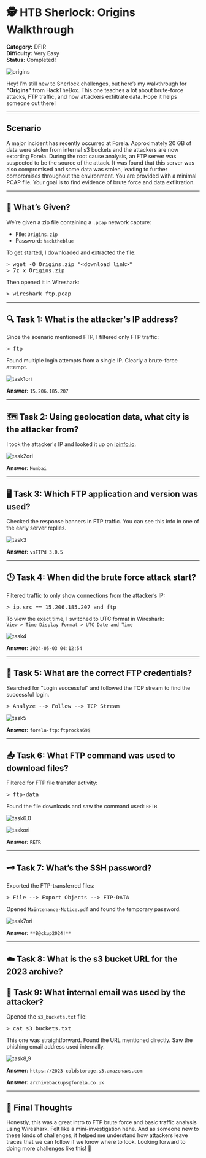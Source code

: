 # 🕵️ HTB Sherlock: Origins Walkthrough

**Category:** DFIR   
**Difficulty:** Very Easy  
**Status:** Completed!

![origins](https://github.com/candypopZZ/htb-sherlock-walkthrough/blob/main/images/origins.JPG?raw=true)

Hey! I’m still new to Sherlock challenges, but here’s my walkthrough for **"Origins"** from HackTheBox. This one teaches a lot about brute-force attacks, FTP traffic, and how attackers exfiltrate data. Hope it helps someone out there!

---
## Scenario

A major incident has recently occurred at Forela. Approximately 20 GB of data were stolen from internal s3 buckets and the attackers are now extorting Forela. During the root cause analysis, an FTP server was suspected to be the source of the attack. It was found that this server was also compromised and some data was stolen, leading to further compromises throughout the environment. You are provided with a minimal PCAP file. Your goal is to find evidence of brute force and data exfiltration.

---

## 📁 What’s Given?

We’re given a zip file containing a `.pcap` network capture:

- File: `Origins.zip`
- Password: `hacktheblue`

To get started, I downloaded and extracted the file:

<pre>
> wget -O Origins.zip "&lt;download link&gt;"
> 7z x Origins.zip
</pre>

Then opened it in Wireshark:

<pre>
> wireshark ftp.pcap
</pre>

---

## 🔍 Task 1: What is the attacker's IP address?

Since the scenario mentioned FTP, I filtered only FTP traffic:

<pre>
> ftp
</pre>

Found multiple login attempts from a single IP. Clearly a brute-force attempt.

![task1ori](https://github.com/candypopZZ/htb-sherlock-walkthrough/blob/main/images/task1ori.JPG?raw=true)

**Answer:** `15.206.185.207`

---

## 🗺️ Task 2: Using geolocation data, what city is the attacker from?

I took the attacker's IP and looked it up on [ipinfo.io](https://ipinfo.io).

![task2ori](https://github.com/candypopZZ/htb-sherlock-walkthrough/blob/main/images/task2ori.JPG?raw=true)

**Answer:** `Mumbai`

---

## 🖥️ Task 3: Which FTP application and version was used?

Checked the response banners in FTP traffic. You can see this info in one of the early server replies.

![task3](https://github.com/candypopZZ/htb-sherlock-walkthrough/blob/main/images/task3ori.JPG?raw=true)

**Answer:** `vsFTPd 3.0.5`

---

## 🕒 Task 4: When did the brute force attack start?

Filtered traffic to only show connections from the attacker’s IP:

<pre>
> ip.src == 15.206.185.207 and ftp
</pre>

To view the exact time, I switched to UTC format in Wireshark:  
`View > Time Display Format > UTC Date and Time`

![task4](https://github.com/candypopZZ/htb-sherlock-walkthrough/blob/main/images/task4ori.JPG?raw=true)

**Answer:** `2024-05-03 04:12:54`

---

## 🔐 Task 5: What are the correct FTP credentials?

Searched for “Login successful” and followed the TCP stream to find the successful login.

<pre>
> Analyze --> Follow --> TCP Stream
</pre>

![task5](https://github.com/candypopZZ/htb-sherlock-walkthrough/blob/main/images/task5.JPG?raw=true)

**Answer:** `forela-ftp:ftprocks69$`

---

## 📥 Task 6: What FTP command was used to download files?

Filtered for FTP file transfer activity:

<pre>
> ftp-data
</pre>

Found the file downloads and saw the command used: `RETR`

![task6.0](https://github.com/candypopZZ/htb-sherlock-walkthrough/blob/main/images/task6.0.JPG?raw=true)

![taskori](https://github.com/candypopZZ/htb-sherlock-walkthrough/blob/main/images/taskori.JPG?raw=true)

**Answer:** `RETR`

---

## 🗝️ Task 7: What’s the SSH password?

Exported the FTP-transferred files:

<pre>
> File --> Export Objects --> FTP-DATA
</pre>

Opened `Maintenance-Notice.pdf` and found the temporary password.

![task7ori](https://github.com/candypopZZ/htb-sherlock-walkthrough/blob/main/images/task7ori.JPG?raw=true)

**Answer:** `**B@ckup2024!**`

---

## ☁️ Task 8: What is the s3 bucket URL for the 2023 archive?
## 📧 Task 9: What internal email was used by the attacker?

Opened the `s3_buckets.txt` file:

<pre>
> cat s3_buckets.txt
</pre>

This one was straightforward. Found the URL mentioned directly. Saw the phishing email address used internally.

![task8,9](https://github.com/candypopZZ/htb-sherlock-walkthrough/blob/main/images/task%208,9.JPG?raw=true)

**Answer:** `https://2023-coldstorage.s3.amazonaws.com`

**Answer:** `archivebackups@forela.co.uk`

---

## 💭 Final Thoughts

Honestly, this was a great intro to FTP brute force and basic traffic analysis using Wireshark. Felt like a mini-investigation hehe. And as someone new to these kinds of challenges, it helped me understand how attackers leave traces that we can follow if we know where to look. Looking forward to doing more challenges like this! 🚀
